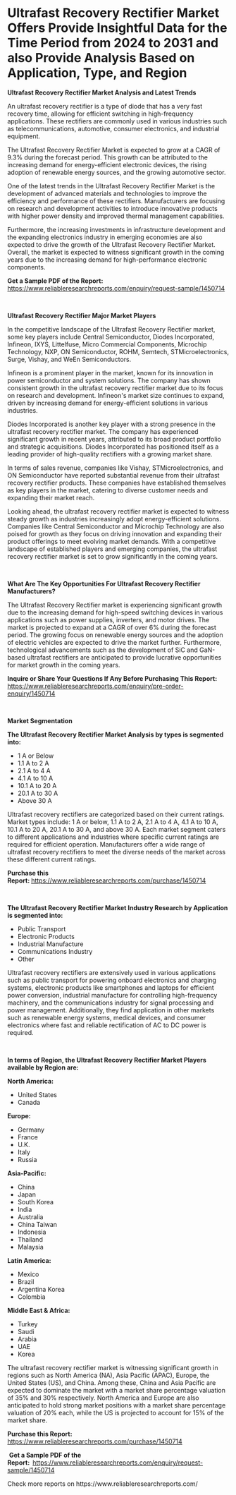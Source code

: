 <p><h1>Ultrafast Recovery Rectifier Market Offers Provide Insightful Data for the Time Period from 2024 to 2031 and also Provide Analysis Based on Application, Type, and Region</h1></p><p><strong>Ultrafast Recovery Rectifier Market Analysis and Latest Trends</strong></p>
<p><p>An ultrafast recovery rectifier is a type of diode that has a very fast recovery time, allowing for efficient switching in high-frequency applications. These rectifiers are commonly used in various industries such as telecommunications, automotive, consumer electronics, and industrial equipment.</p><p>The Ultrafast Recovery Rectifier Market is expected to grow at a CAGR of 9.3% during the forecast period. This growth can be attributed to the increasing demand for energy-efficient electronic devices, the rising adoption of renewable energy sources, and the growing automotive sector.</p><p>One of the latest trends in the Ultrafast Recovery Rectifier Market is the development of advanced materials and technologies to improve the efficiency and performance of these rectifiers. Manufacturers are focusing on research and development activities to introduce innovative products with higher power density and improved thermal management capabilities.</p><p>Furthermore, the increasing investments in infrastructure development and the expanding electronics industry in emerging economies are also expected to drive the growth of the Ultrafast Recovery Rectifier Market. Overall, the market is expected to witness significant growth in the coming years due to the increasing demand for high-performance electronic components.</p></p>
<p><strong>Get a Sample PDF of the Report:&nbsp;</strong> <a href="https://www.reliableresearchreports.com/enquiry/request-sample/1450714">https://www.reliableresearchreports.com/enquiry/request-sample/1450714</a></p>
<p>&nbsp;</p>
<p><strong>Ultrafast Recovery Rectifier Major Market Players</strong></p>
<p><p>In the competitive landscape of the Ultrafast Recovery Rectifier market, some key players include Central Semiconductor, Diodes Incorporated, Infineon, IXYS, Littelfuse, Micro Commercial Components, Microchip Technology, NXP, ON Semiconductor, ROHM, Semtech, STMicroelectronics, Surge, Vishay, and WeEn Semiconductors.</p><p>Infineon is a prominent player in the market, known for its innovation in power semiconductor and system solutions. The company has shown consistent growth in the ultrafast recovery rectifier market due to its focus on research and development. Infineon's market size continues to expand, driven by increasing demand for energy-efficient solutions in various industries.</p><p>Diodes Incorporated is another key player with a strong presence in the ultrafast recovery rectifier market. The company has experienced significant growth in recent years, attributed to its broad product portfolio and strategic acquisitions. Diodes Incorporated has positioned itself as a leading provider of high-quality rectifiers with a growing market share.</p><p>In terms of sales revenue, companies like Vishay, STMicroelectronics, and ON Semiconductor have reported substantial revenue from their ultrafast recovery rectifier products. These companies have established themselves as key players in the market, catering to diverse customer needs and expanding their market reach.</p><p>Looking ahead, the ultrafast recovery rectifier market is expected to witness steady growth as industries increasingly adopt energy-efficient solutions. Companies like Central Semiconductor and Microchip Technology are also poised for growth as they focus on driving innovation and expanding their product offerings to meet evolving market demands. With a competitive landscape of established players and emerging companies, the ultrafast recovery rectifier market is set to grow significantly in the coming years.</p></p>
<p>&nbsp;</p>
<p><strong>What Are The Key Opportunities For Ultrafast Recovery Rectifier Manufacturers?</strong></p>
<p><p>The Ultrafast Recovery Rectifier market is experiencing significant growth due to the increasing demand for high-speed switching devices in various applications such as power supplies, inverters, and motor drives. The market is projected to expand at a CAGR of over 6% during the forecast period. The growing focus on renewable energy sources and the adoption of electric vehicles are expected to drive the market further. Furthermore, technological advancements such as the development of SiC and GaN-based ultrafast rectifiers are anticipated to provide lucrative opportunities for market growth in the coming years.</p></p>
<p><strong>Inquire or Share Your Questions If Any Before Purchasing This Report:</strong> <a href="https://www.reliableresearchreports.com/enquiry/pre-order-enquiry/1450714">https://www.reliableresearchreports.com/enquiry/pre-order-enquiry/1450714</a></p>
<p>&nbsp;</p>
<p><strong>Market Segmentation</strong></p>
<p><strong>The Ultrafast Recovery Rectifier Market Analysis by types is segmented into:</strong></p>
<p><ul><li>1 A or Below</li><li>1.1 A to 2 A</li><li>2.1 A to 4 A</li><li>4.1 A to 10 A</li><li>10.1 A to 20 A</li><li>20.1 A to 30 A</li><li>Above 30 A</li></ul></p>
<p><p>Ultrafast recovery rectifiers are categorized based on their current ratings. Market types include: 1 A or below, 1.1 A to 2 A, 2.1 A to 4 A, 4.1 A to 10 A, 10.1 A to 20 A, 20.1 A to 30 A, and above 30 A. Each market segment caters to different applications and industries where specific current ratings are required for efficient operation. Manufacturers offer a wide range of ultrafast recovery rectifiers to meet the diverse needs of the market across these different current ratings.</p></p>
<p><strong>Purchase this Report:&nbsp;</strong><a href="https://www.reliableresearchreports.com/purchase/1450714">https://www.reliableresearchreports.com/purchase/1450714</a></p>
<p>&nbsp;</p>
<p><strong>The Ultrafast Recovery Rectifier Market Industry Research by Application is segmented into:</strong></p>
<p><ul><li>Public Transport</li><li>Electronic Products</li><li>Industrial Manufacture</li><li>Communications Industry</li><li>Other</li></ul></p>
<p><p>Ultrafast recovery rectifiers are extensively used in various applications such as public transport for powering onboard electronics and charging systems, electronic products like smartphones and laptops for efficient power conversion, industrial manufacture for controlling high-frequency machinery, and the communications industry for signal processing and power management. Additionally, they find application in other markets such as renewable energy systems, medical devices, and consumer electronics where fast and reliable rectification of AC to DC power is required.</p></p>
<p>&nbsp;</p>
<p><strong>In terms of Region, the Ultrafast Recovery Rectifier Market Players available by Region are:</strong></p>
<p>
    <p> <strong> North America: </strong>
        <ul>
            <li>United States</li>
            <li>Canada</li>
        </ul>
        </p> 
    <p> <strong> Europe: </strong>
        <ul>
            <li>Germany</li>
            <li>France</li>
            <li>U.K.</li>
            <li>Italy</li>
            <li>Russia</li>
        </ul>
        </p> 
    <p> <strong> Asia-Pacific: </strong>
        <ul>
            <li>China</li>
            <li>Japan</li>
            <li>South Korea</li>
            <li>India</li>
            <li>Australia</li>
            <li>China Taiwan</li>
            <li>Indonesia</li>
            <li>Thailand</li>
            <li>Malaysia</li>
        </ul>
        </p> 
    <p> <strong> Latin America: </strong>
        <ul>
            <li>Mexico</li>
            <li>Brazil</li>
            <li>Argentina Korea</li>
            <li>Colombia</li>
        </ul>
        </p> 
    <p> <strong> Middle East & Africa: </strong>
        <ul>
            <li>Turkey</li>
            <li>Saudi</li>
            <li>Arabia</li>
            <li>UAE</li>
            <li>Korea</li>
        </ul>
    </p>
    </p>
<p><p>The ultrafast recovery rectifier market is witnessing significant growth in regions such as North America (NA), Asia Pacific (APAC), Europe, the United States (US), and China. Among these, China and Asia Pacific are expected to dominate the market with a market share percentage valuation of 35% and 30% respectively. North America and Europe are also anticipated to hold strong market positions with a market share percentage valuation of 20% each, while the US is projected to account for 15% of the market share.</p></p>
<p><strong>Purchase this Report: </strong><a href="https://www.reliableresearchreports.com/purchase/1450714">https://www.reliableresearchreports.com/purchase/1450714</a></p>
<p>&nbsp;<strong>Get a Sample PDF of the Report:&nbsp;&nbsp;</strong><a href="https://www.reliableresearchreports.com/enquiry/request-sample/1450714">https://www.reliableresearchreports.com/enquiry/request-sample/1450714</a></p>
<p><strong></strong></p>
<p>Check more reports on https://www.reliableresearchreports.com/</p>